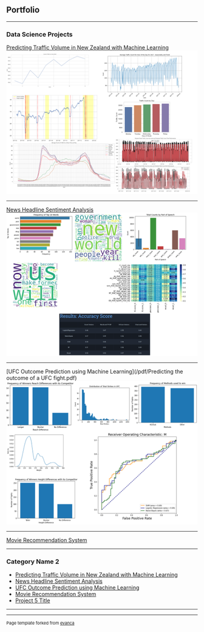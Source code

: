## Portfolio

---

### Data Science Projects

[Predicting Traffic Volume in New Zealand with Machine Learning](/pdf/Predicting-Traffic-Volume-using-Machine-Learning.pdf)
<img src="images/summary_stats_trafficvol.png?raw=true"/>

---
[News Headline Sentiment Analysis](/pdf/Sentiment-Analysis-of-News-Article-Headlines-for-Stock-Market-Prediction-1.pdf)
<img src="images/summary_stats_stock.png?raw=true"/>

---
[UFC Outcome Prediction using Machine Learning](/pdf/Predicting the outcome of a UFC fight.pdf)
<img src="images/summary_stats_ufc.png?raw=true"/>

---
[Movie Recommendation System](http://example.com/)
<!-- <img src="images/dummy_thumbnail.jpg?raw=true"/> -->

---

### Category Name 2

- [Predicting Traffic Volume in New Zealand with Machine Learning](http://example.com/)
- [News Headline Sentiment Analysis](http://example.com/)
- [UFC Outcome Prediction using Machine Learning](http://example.com/)
- [Movie Recommendation System](http://example.com/)
- [Project 5 Title](http://example.com/)

---




---
<p style="font-size:11px">Page template forked from <a href="https://github.com/evanca/quick-portfolio">evanca</a></p>
<!-- Remove above link if you don't want to attibute -->

